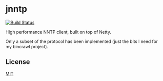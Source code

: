 # jnntp

[![Build Status](https://travis-ci.org/samcday/jnntp.svg?branch=master)](https://travis-ci.org/samcday/jnntp)

High performance NNTP client, built on top of Netty.

Only a subset of the protocol has been implemented (just the bits I need for my bincrawl project).

## License

[MIT](LICENSE)
